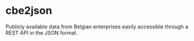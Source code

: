 # cbe2json
Publicly available data from Belgian enterprises easily accessible through a REST API in the JSON format.
